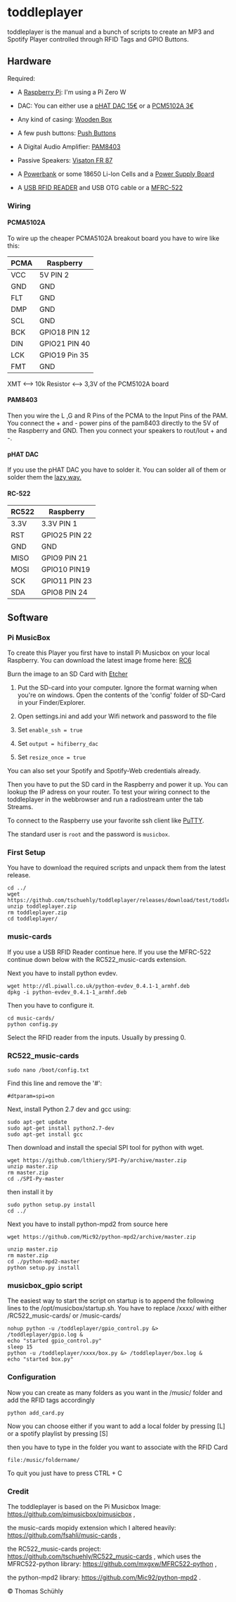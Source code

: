 # toddleplayer
toddleplayer is the manual and a bunch of scripts to create an MP3 and Spotify Player controlled through RFID Tags and GPIO Buttons.

## Hardware

Required:

* A [Raspberry Pi](https://www.raspberrypi.org/products/): I'm using a Pi Zero W

* DAC: You can either use a [pHAT DAC 15€](https://shop.pimoroni.com/products/phat-dac)
or a [PCM5102A 3€](https://www.aliexpress.com/item/1Pcs-PCM5102A-DAC-Sound-Card-Board-pHAT-3-5mm-Stereo-Jack-24-Bits-Digital-Audio-Module/32836159429.html?spm=a2g0s.9042311.0.0.27424c4dOmDi8X)

* Any kind of casing: [Wooden Box](http://www.ebay.de/itm/ZWEIERGRUPPE-EINFACHES-HOLZ-HOLZKISTE-TRUNK-OHNE-GRIFFE-FUR-SERVIETTEN/152320770330?hash=item237706811a:g:3lUAAOSw5cNYLHL1)

* A few push buttons: [Push Buttons](https://www.ebay.de/itm/152295745935?_trksid=p2060353.m2749.l2649&ssPageName=STRK%3AMEBIDX%3AIT)

* A Digital Audio Amplifier:  [PAM8403](https://www.aliexpress.com/store/product/MCIGICM-SAMIORE-ROBOT-PAM8403-mini-5V-digital-amplifier-board-with-switch-potentiometer-can-be-USB-powered/506373_32907755464.html)

* Passive Speakers: [Visaton FR 87](https://www.conrad.de/de/34-zoll-breitband-lautsprecher-chassis-visaton-fr-87-15-w-4-1173601.html)

* A [Powerbank](https://www.amazon.de/LERVING-10000mAh-Powerbank-Ladeger%C3%A4t-Technologie/dp/B00Q2M3AAM/ref=cm_cr_arp_d_product_top?ie=UTF8) or some 18650 Li-Ion Cells and a [Power Supply Board](https://www.aliexpress.com/item/5PCS-5V-Step-Up-Power-Supply-Boost-Converter-Module-Lithium-Battery-Charging-Protection-Board-LED-Display/32852290552.html)

* A [USB RFID READER](https://smile.amazon.de/gp/product/B018OYOR3E/ref=oh_aui_detailpage_o03_s00?ie=UTF8&psc=1) and USB OTG cable or a [MFRC-522](https://www.aliexpress.com/store/product/MCIGICM-MFRC-522-RC522-mfrc-522-RFID-RF-IC-card-inductive-module-S50-Fudan-card-key/506373_32905192359.html)

### Wiring

#### PCMA5102A
To wire up the cheaper PCMA5102A breakout board you have to wire like this:

| PCMA | Raspberry     |
|------|---------------|
| VCC  | 5V PIN 2      |
| GND  | GND           |
| FLT  | GND           |
| DMP  | GND           |
| SCL  | GND           |
| BCK  | GPIO18 PIN 12 |
| DIN  | GPIO21 PIN 40 |
| LCK  | GPIO19 Pin 35 |
| FMT  | GND           |

XMT <–> 10k Resistor <–> 3,3V of the PCM5102A board

#### PAM8403

Then you wire the L ,G and R Pins of the PCMA to the Input Pins of the PAM. You connect the + and - power pins of the pam8403 directly to the 5V of the Raspberry and GND. Then you connect your speakers to rout/lout + and -.

#### pHAT DAC
If you use the pHAT DAC you have to solder it. You can solder all of them or solder them the  [lazy way. ](https://forums.pimoroni.com/t/phat-header-soldering-the-lazy-way/1690)

#### RC-522

| RC522| Raspberry     |
|------|---------------|
| 3.3V | 3.3V PIN 1    |
| RST  | GPIO25 PIN 22 |
| GND  | GND           |
| MISO | GPIO9 PIN 21  |
| MOSI | GPIO10 PIN19  |
| SCK  | GPIO11 PIN 23 |
| SDA  | GPIO8 PIN 24  |

## Software


### Pi MusicBox
To create this Player you first have to install Pi Musicbox on your local Raspberry.
You can download the latest image frome here: [RC6](https://github.com/pimusicbox/pimusicbox/releases/tag/v0.7.0RC6)

Burn the image to an SD Card with [Etcher](https://etcher.io/)

1. Put the SD-card into your computer. Ignore the format warning when you're on windows. Open the contents of the 'config' folder of SD-Card in your Finder/Explorer.

2. Open settings.ini and add your Wifi network and password to the file
3. Set 	```enable_ssh = true```

4. Set ```output = hifiberry_dac```

5. Set ```resize_once = true```

You can also set your Spotify and Spotify-Web credentials already.

Then you have to put the SD card in the Raspberry and power it up. You can lookup the IP adress on your router.
To test your wiring connect to the toddleplayer in the webbrowser and run a radiostream unter the tab Streams.

To connect to the Raspberry use your favorite ssh client like [PuTTY](https://www.putty.org/).

The standard user is ```root``` and the password is ```musicbox```.

### First Setup
You have to download the required scripts and unpack them from the latest release.
```
cd ../
wget https://github.com/tschuehly/toddleplayer/releases/download/test/toddleplayer.zip
unzip toddleplayer.zip
rm toddleplayer.zip
cd toddleplayer/
```

### music-cards

If you use a USB RFID Reader continue here. If you use the MFRC-522 continue down below with the RC522_music-cards extension.

Next you have to install python evdev.

```
wget http://dl.piwall.co.uk/python-evdev_0.4.1-1_armhf.deb
dpkg -i python-evdev_0.4.1-1_armhf.deb
```

Then you have to configure it.

```
cd music-cards/
python config.py
```
Select the RFID reader from the inputs. Usually by pressing 0.
### RC522_music-cards

```
sudo nano /boot/config.txt
```
Find this line and remove the '#':
```
#dtparam=spi=on
```
Next, install Python 2.7 dev and gcc using:
```
sudo apt-get update
sudo apt-get install python2.7-dev
sudo apt-get install gcc
```
Then download and install the special SPI tool for python with wget.
```
wget https://github.com/lthiery/SPI-Py/archive/master.zip
unzip master.zip
rm master.zip
cd ./SPI-Py-master
```
then install it by

```
sudo python setup.py install
cd ../
```
Next you have to install python-mpd2 from source here

```
wget https://github.com/Mic92/python-mpd2/archive/master.zip

unzip master.zip
rm master.zip
cd ./python-mpd2-master
python setup.py install
```
### musicbox_gpio script



The easiest way to start the script on startup is to append the following lines to the /opt/musicbox/startup.sh. You have to replace /xxxx/ with either /RC522_music-cards/ or /music-cards/

```
nohup python -u /toddleplayer/gpio_control.py &> /toddleplayer/gpio.log &
echo "started gpio_control.py"
sleep 15
python -u /toddleplayer/xxxx/box.py &> /toddleplayer/box.log &
echo "started box.py"

```


### Configuration

Now you can create as many folders as you want in the /music/ folder and add the RFID tags accordingly

```
python add_card.py
```

Now you can choose either if you want to add a local folder by pressing [L] or a spotify playlist by pressing [S]

then you have to type in the folder you want to associate with the RFID Card
```
file:/music/foldername/
```

To quit you just have to press CTRL + C

### Credit
The toddleplayer is based on the Pi Musicbox Image: https://github.com/pimusicbox/pimusicbox ,

the music-cards mopidy extension which I altered heavily: https://github.com/fsahli/music-cards ,

the RC522_music-cards project:
https://github.com/tschuehly/RC522_music-cards ,
which uses the MFRC522-python library:
https://github.com/mxgxw/MFRC522-python ,

the python-mpd2 library:
https://github.com/Mic92/python-mpd2 .



&#169; Thomas Schühly
